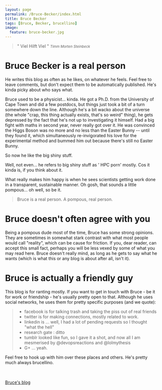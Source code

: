 ```yaml
---
layout: page
permalink: /Bruce-Becker/index.html
title: Bruce Becker
tags: [Bruce, Becker, brucellino]
image:
  feature: bruce-becker.jpg
---
```


>&quot; Viel Hilft Viel &quot;
><small><cite title="Timm Morten Steinbeck">Timm Morten Steinbeck</cite></small>

# Bruce Becker is a real person
He writes this blog as often as he likes, on whatever he feels. Feel free to leave comments, but don't expect them to be automatically published. He's kinda picky about who says what. 

Bruce used to be a physicist... kinda. He got a Ph.D. from the University of Cape Town and did a few postdocs, but things just took a bit of a turn somewhere down the line. Although he's a bit wacko about the universe (the whole "crap, this thing actually exists, that's so weird" thing), he gets depressed by the fact that he's not up to investigating it himself. Had a big fight with maths in second year, never really got over it. He was convinced the Higgs Boson was no more and no less than the Easter Bunny -- until they found it, which simultaneously re-invigorated his love for the experimental method and bummed him out because there's still no Easter Bunny.

So now he like the big shiny stuff.

Well, not even... he refers to big shiny stuff as ' HPC porn' mostly. Cos it kinda is, if you think about it. 

What really makes him happy is when he sees scientists getting work done in a transparent, sustainable manner. Oh gosh, that sounds a little pompous... oh well, so be it. 

> Bruce is a real person. A pompous, real person. 

# Bruce doesn't often agree with you
Being a pompous dude most of the time, Bruce has some strong opinions. They are sometimes in somewhat stark contrast with what most people would call "reality", which can be cause for friction. If you, dear reader, can accept this small fact, perhaps you will be less vexed by some of what you may read here. Bruce doesn't really mind, as long as he gets to say what he wants (which is what this or any blog is about after all, isn't it). 

# Bruce is actually a friendly guy
This blog is for ranting mostly. If you want to get in touch with Bruce - be it for work or friendship - he's usually pretty open to that. Although he uses social networks, he uses them for pretty specific purposes (and we quote):

> - facebook is for talking trash and taking the piss out of real friends
> - twitter is for making connections, mostly related to work.
> - linkedin is ... well, I had a lot of pending requests so I thought "what the hell"
> - research gate : ditto
> - tumblr looked like fun, so I gave it a shot, and now all I am mesmerised by @devopsreactions and @lolmythesis
> - G+ ... yeah.

Feel free to hook up with him over these places and others. He's pretty much always brucellino.


<br>
<br>

<div class="span7 text-center" markdown="0">
<a markdown="0" href="http://brucellino.github.io" class="btn btn-success btn-large"><i class="icon-edit"></i> Bruce's blog</a> </div> 
<br>
<br>
